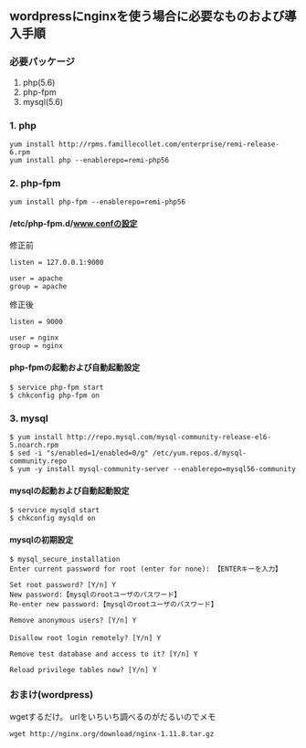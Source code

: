 ## wordpressにnginxを使う場合に必要なものおよび導入手順

### 必要パッケージ
1. php(5.6)
2. php-fpm
3. mysql(5.6)

### 1. php
```
yum install http://rpms.famillecollet.com/enterprise/remi-release-6.rpm
yum install php --enablerepo=remi-php56
```

### 2. php-fpm
```
yum install php-fpm --enablerepo=remi-php56
```

#### /etc/php-fpm.d/www.confの設定
修正前
```
listen = 127.0.0.1:9000

user = apache
group = apache
```

修正後
```
listen = 9000

user = nginx
group = nginx
```

#### php-fpmの起動および自動起動設定
```
$ service php-fpm start
$ chkconfig php-fpm on
```

### 3. mysql
```
$ yum install http://repo.mysql.com/mysql-community-release-el6-5.noarch.rpm
$ sed -i "s/enabled=1/enabled=0/g" /etc/yum.repos.d/mysql-community.repo
$ yum -y install mysql-community-server --enablerepo=mysql56-community
```

#### mysqlの起動および自動起動設定
```
$ service mysqld start
$ chkconfig mysqld on
```

#### mysqlの初期設定
```
$ mysql_secure_installation
Enter current password for root (enter for none): 【ENTERキーを入力】

Set root password? [Y/n] Y
New password:【mysqlのrootユーザのパスワード】
Re-enter new password:【mysqlのrootユーザのパスワード】

Remove anonymous users? [Y/n] Y

Disallow root login remotely? [Y/n] Y　

Remove test database and access to it? [Y/n] Y

Reload privilege tables now? [Y/n] Y
```

### おまけ(wordpress)
wgetするだけ。
urlをいちいち調べるのがだるいのでメモ
```
wget http://nginx.org/download/nginx-1.11.8.tar.gz
```

